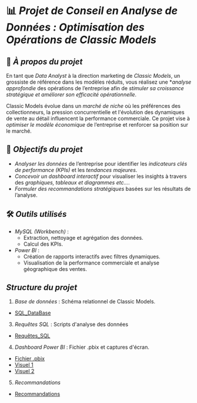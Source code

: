 # 📊 *Projet de Conseil en Analyse de Données : Optimisation des Opérations de Classic Models*  

## 🔎 *À propos du projet*  
En tant que *Data Analyst* à la direction marketing de *Classic Models*, un grossiste de référence dans les modèles réduits, vous réalisez une **analyse approfondie* des opérations de l’entreprise afin de *stimuler sa croissance stratégique et améliorer son efficacité opérationnelle*.

Classic Models évolue dans un *marché de niche* où les préférences des collectionneurs, la pression concurrentielle et l'évolution des dynamiques de vente au détail influencent la performance commerciale. Ce projet vise à *optimiser le modèle économique* de l’entreprise et renforcer sa position sur le marché. 

## 🎯 *Objectifs du projet*  
- *Analyser les données* de l’entreprise pour identifier les *indicateurs clés de performance (KPIs)* et les *tendances majeures*.  
- *Concevoir un dashboard interactif* pour visualiser les insights à travers des *graphiques, tableaux et diagrammes etc...*. 
- *Formuler des recommandations stratégiques* basées sur les résultats de l’analyse.

## 🛠 *Outils utilisés*
- *MySQL (Workbench)* :  
  - Extraction, nettoyage et agrégation des données.  
  - Calcul des KPIs.  
- *Power BI* :  
  - Création de rapports interactifs avec filtres dynamiques.  
  - Visualisation de la performance commerciale et analyse géographique des ventes.

## *Structure du projet*  
1. *Base de données* : Schéma relationnel de Classic Models.
- <a href ="https://github.com/ryusaki13/Classic-Models-Analysis/blob/main/Classic%20models%20tables.sql">SQL_DataBase</a>
3. *Requêtes SQL* : Scripts d'analyse des données
- <a href ="https://github.com/ryusaki13/Classic-Models-Analysis/blob/main/Classic%20models%20Analysis.sql">Requêtes_SQL</a>
4. *Dashboard Power BI* : Fichier .pbix et captures d'écran.
- <a href ="">Fichier .pbix</a>
- <a href ="https://github.com/ryusaki13/Classic-Models-Analysis/blob/main/Dashboard%20Image%201.png">Visuel 1</a>
- <a href ="">Visuel 2</a>

5. *Recommandations*
- <a href ="https://github.com/ryusaki13/Classic-Models-Analysis/blob/main/Classic%20models%20Analysis.sql">Recommandations</a>

